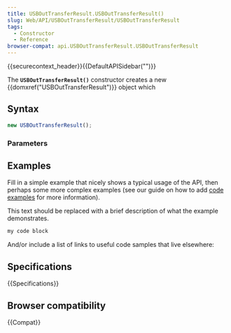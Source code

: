 ```yaml
---
title: USBOutTransferResult.USBOutTransferResult()
slug: Web/API/USBOutTransferResult/USBOutTransferResult
tags:
  - Constructor
  - Reference
browser-compat: api.USBOutTransferResult.USBOutTransferResult
---
```

{{securecontext_header}}{{DefaultAPISidebar("")}}

The **`USBOutTransferResult()`** constructor creates a new {{domxref("USBOutTransferResult")}} object which 

## Syntax

```js
new USBOutTransferResult();
```

### Parameters



## Examples

Fill in a simple example that nicely shows a typical usage of the API, then perhaps some more complex examples (see our guide on how to add [code examples](/en-US/docs/MDN/Contribute/Structures/Code_examples) for more information).

This text should be replaced with a brief description of what the example demonstrates.

```js
my code block
```

And/or include a list of links to useful code samples that live elsewhere:

## Specifications

{{Specifications}}

## Browser compatibility

{{Compat}}

